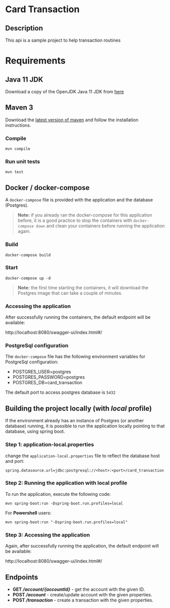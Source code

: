 # Card Transaction

## Description

This api is a sample project to help transaction routines

# Requirements

## Java 11 JDK
Download a copy of the OpenJDK Java 11 JDK from [here](https://adoptopenjdk.net/index.html?variant=openjdk11&jvmVariant=hotspot)

## Maven 3
Download the [latest version of maven](https://maven.apache.org/download.cgi) and follow the installation instructions.

### Compile
```
mvn compile
```

### Run unit tests
```
mvn test
```

## Docker / docker-compose

A `docker-compose` file is provided with the application and the database (Postgres). 


> **Note:** if you already ran the docker-compose for this application before, it is a good practice
> to stop the containers with `docker-compose down` and clean your containers before running the application again.


### Build
```
docker-compose build
```
### Start
```
docker-compose up -d
```

> **Note:** the first time starting the containers, it will download the Postgres image that can take a couple of minutes.

### Accessing the application
After successfully running the containers, the default endpoint will be available:

http://localhost:8080/swagger-ui/index.html#/

### PostgreSql configuration 
The `docker-compose` file has the following environment variables for PostgreSql configuration:
- POSTGRES_USER=postgres
- POSTGRES_PASSWORD=postgres
- POSTGRES_DB=card_transaction

The default port to access postgres database is `5432`




## Building the project locally (with _local_ profile)

If the environment already has an instance of Postgres (or another database) running, it is possible to run the application locally pointing to that database, using spring boot.

### Step 1: application-local.properties
change the `application-local.properties` file to reflect the database host and port:

```
spring.datasource.url=jdbc:postgresql://<host>:<port>/card_transaction
```

### Step 2: Running the application with local profile
To run the application, execute the following code:

```
mvn spring-boot:run -Dspring-boot.run.profiles=local
```

For **Powershell** users:
```
mvn spring-boot:run "-Dspring-boot.run.profiles=local"
```

### Step 3: Accessing the application
Again, after successfully running the application, the default endpoint will be available:

http://localhost:8080/swagger-ui/index.html#/

## Endpoints
- **GET _/account/{accountId}_** - get the account with the given ID.
- **POST _/account_** - create/update account with the given properties.
- **POST _/transaction_** - create a transaction with the given properties.